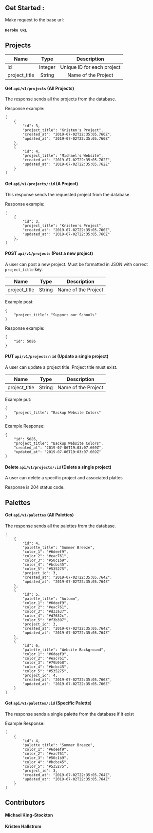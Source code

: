 ## Get Started :

Make request to the base url:

#### ``` Heroku URL ```

## Projects

| Name | Type | Description |
| ---- |:----:|:-----------:|
| id | Integer | Unique ID for each project |
| project_title | String | Name of the Project |

#### Get ```api/v1/projects``` (All Projects)

The response sends all the projects from the database. 

Response example:

```  
[
    {
        "id": 3,
        "project_title": "Kristen's Project",
        "created_at": "2019-07-02T22:35:05.760Z",
        "updated_at": "2019-07-02T22:35:05.760Z"
    },
    {
        "id": 4,
        "project_title": "Michael's Website",
        "created_at": "2019-07-02T22:35:05.762Z",
        "updated_at": "2019-07-02T22:35:05.762Z"
    }
]
```

#### Get ```api/v1/projects/:id``` (A Project)

This response sends the requested project from the database. 

Response example:

```  
[
    {
        "id": 3,
        "project_title": "Kristen's Project",
        "created_at": "2019-07-02T22:35:05.760Z",
        "updated_at": "2019-07-02T22:35:05.760Z"
    },
]
```
#### POST ```api/v1/projects``` (Post a new project)

A user can post a new project. Must be formatted in JSON with correct ```project_title``` key.

| Name | Type | Description |
| ---- |:----:|:-----------:|
| project_title | String | Name of the Project |

Example post:

```
{
    "project_title": "Support our Schools"
}
```

Response example: 

```
{
    "id": 5086
}
```

#### PUT ```api/v1/projects/:id``` (Update a single project)

A user can update a project title. Project title must exist.

| Name | Type | Description |
| ---- |:----:|:-----------:|
| project_title | String | Name of the Project |

Example put:

```
{
	"project_title": "Backup Website Colors"
}
```

Example Response:

```
{
    "id": 5085,
    "project_title": "Backup Website Colors",
    "created_at": "2019-07-06T19:03:07.669Z",
    "updated_at": "2019-07-06T19:03:07.669Z"
}
```

#### Delete ```api/v1/projects/:id``` (Delete a single project)

A user can delete a specific project and associated plattes

Response is 204 status code.

## Palettes

<!-- | Name | Type | Description |
| ---- |:----:|:-----------:|
| id | Integer | Unique ID for each project |
| project_title | String | Name of the Project | 
we should put one of these in for palettes-->

#### Get ```api/v1/palettes``` (All Palettes)

The response sends all the palettes from the database.

```
[
    {
        "id": 4,
        "palette_title": "Summer Breeze",
        "color_1": "#6deef9",
        "color_2": "#eac761",
        "color_3": "#50c1b9",
        "color_4": "#bcbc45",
        "color_5": "#535275",
        "project_id": 3,
        "created_at": "2019-07-02T22:35:05.764Z",
        "updated_at": "2019-07-02T22:35:05.764Z"
    },
    {
        "id": 5,
        "palette_title": "Autumn",
        "color_1": "#6deef9",
        "color_2": "#eac761",
        "color_3": "#d33a37",
        "color_4": "#d7632c",
        "color_5": "#f3b307",
        "project_id": 3,
        "created_at": "2019-07-02T22:35:05.764Z",
        "updated_at": "2019-07-02T22:35:05.764Z"
    },
    {
        "id": 6,
        "palette_title": "Website Background",
        "color_1": "#6deef9",
        "color_2": "#eac761",
        "color_3": "#79b9b8",
        "color_4": "#bcbc45",
        "color_5": "#535275",
        "project_id": 4,
        "created_at": "2019-07-02T22:35:05.766Z",
        "updated_at": "2019-07-02T22:35:05.766Z"
    }
]
```

#### Get ```api/v1/palettes/:id``` (Specific Palette)

The response sends a single palette from the database if it exist

Example Response:

```
[
    {
        "id": 4,
        "palette_title": "Summer Breeze",
        "color_1": "#6deef9",
        "color_2": "#eac761",
        "color_3": "#50c1b9",
        "color_4": "#bcbc45",
        "color_5": "#535275",
        "project_id": 3,
        "created_at": "2019-07-02T22:35:05.764Z",
        "updated_at": "2019-07-02T22:35:05.764Z"
    }
]
```


## Contributors

#### Michael King-Stockton
#### Kristen Hallstrom